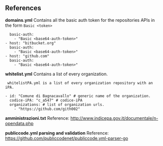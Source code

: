 ## References

**domains.yml**
Contains all the basic auth token for the repositories APIs in the form `Basic <token>`

```- host: "gitlab.com"
  basic-auth:
    - "Basic <base64-auth-token>"
- host: "bitbucket.org"
  basic-auth:
    - "Basic <base64-auth-token>"
- host: "github.com"
  basic-auth:
    - "Basic <base64-auth-token>"
```

**whitelist.yml**
Contains a list of every organization.

```
 whitelistPA.yml is a list of every organization repository with an iPA.

- id: "Comune di Bagnacavallo" # generic name of the organization.
  codice-iPA: "c_a547" # codice-iPA
  organizations: # list of organization urls.
    - "https://github.com/gith002"
```

**amministrazioni.txt**
Reference: http://www.indicepa.gov.it/documentale/n-opendata.php

**publiccode.yml parsing and validation**
Reference: https://github.com/publiccodenet/publiccode.yml-parser-go
